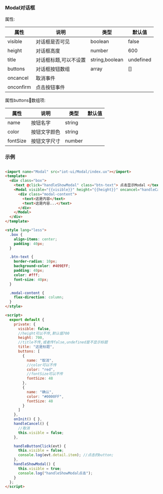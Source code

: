 ### Modal对话框

属性:

| 属性  | 说明   |  类型 | 默认值  |
| -----| ---- | ---- | ---- |
|  visible | 对话框是否可见 | boolean | false |
| height | 对话框高度 | number | 600 | 
| title |  对话框标题,可以不设置| string,boolean | undefined |
| buttons | 对话框按钮数组 | array | [] |
| oncancel | 取消事件 | | |
| onconfirm | 点击按钮事件 | | |

属性buttons数组项:

| 属性  | 说明   |  类型 | 默认值  |
| -----| ---- | ---- | ---- |
| name| 按钮名字 | string | |
| color | 按钮文字颜色 | string | |
| fontSize | 按钮文字尺寸 | number|  |


### 示例

``` html

<import name="Modal" src="iot-ui/Modal/index.ux"></import>
<template>
  <div class="box">
    <text @click="handleShowModal" class="btn-text"> 点击显示Modal </text>
    <Modal visible="{{visible}}" height="{{height}}" oncancel="handleCancel" title="{{title}}" buttons="{{buttons}}" onconfirm="handleButtonClick">
      <div class="modal-content">
        <text>这是内容</text>
        <text>这是内容...</text>
      </div>
    </Modal>
  </div>
</template>

<style lang="less">
  .box {
    align-items: center;
    padding: 40px;
  }

  .btn-text {
    border-radius: 10px;
    background-color: #409EFF;
    padding: 40px;
    color: #fff;
    font-size: 40px;
  }

  .modal-content {
    flex-direction: column;
  }
</style>

<script>
  export default {
    private: {
      visible: false,
      //height可以不传,默认值700
      height: 700,
      //title不传,或者传false,undefined是不显示标题
      title: "这是标题",
      buttons: [
        {
          name: "取消",
          //color可以不传
          color: "red",
          //fontSize可以不传
          fontSize: 48
        },
        {
          name: "确认",
          color: "#0000FF",
          fontSize: 48
        }
      ]
    },
    onInit() { },
    handleCancel() {
      //取消
      this.visible = false;
    },

    handleButtonClick(evt) {
      this.visible = false;
      console.log(evt.detail.item); //点击的button;
    },
    handleShowModal() {
      this.visible = true;
      console.log("handleShowModal点击");
    }
  };
</script>


```